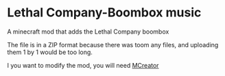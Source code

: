 # Lethal Company-Boombox music
A minecraft mod that adds the Lethal Company boombox

The file is in a ZIP format because there was toom any files, and uploading them 1 by 1 would be too long.

I you want to modify the mod, you will need [MCreator](https://mcreator.net/)
